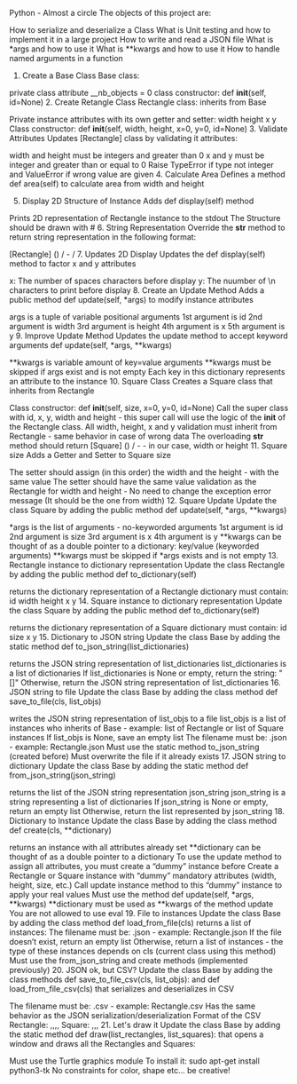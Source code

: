 Python - Almost a circle
The objects of this project are:

How to serialize and deserialize a Class
What is Unit testing and how to implement it in a large project
How to write and read a JSON file
What is *args and how to use it
What is **kwargs and how to use it
How to handle named arguments in a function
1. Create a Base Class
Base class:

private class attribute __nb_objects = 0
class constructor: def __init__(self, id=None)
2. Create Retangle Class
Rectangle class: inherits from Base

Private instance attributes with its own getter and setter:
width
height
x
y
Class constructor: def __init__(self, width, height, x=0, y=0, id=None)
3. Validate Attributes
Updates [Rectangle] class by validating it attributes:

width and height must be integers and greater than 0
x and y must be integer and greater than or equal to 0
Raise TypeError if type not integer and ValueError if wrong value are given
4. Calculate Area
Defines a method def area(self) to calculate area from width and height

5. Display 2D Structure of Instance
Adds def display(self) method

Prints 2D representation of Rectangle instance to the stdout
The Structure should be drawn with #
6. String Representation
Override the __str__ method to return string representation in the following format:

[Rectangle] (<id>) <x>/<y> - <width>/<height>
7. Updates 2D Display
Updates the def display(self) method to factor x and y attributes

x: The number of spaces characters before display
y: The nuumber of \n characters to print before display
8. Create an Update Method
Adds a public method def update(self, *args) to modify instance attributes

args is a tuple of variable positional arguments
1st argument is id
2nd argument is width
3rd argument is height
4th argument is x
5th argument is y
9. Improve Update Method
Updates the update method to accept keyword arguments def update(self, *args, **kwargs)

**kwargs is variable amount of key=value arguments
**kwargs must be skipped if args exist and is not empty
Each key in this dictionary represents an attribute to the instance
10. Square Class
Creates a Square class that inherits from Rectangle

Class constructor: def __init__(self, size, x=0, y=0, id=None)
Call the super class with id, x, y, width and height - this super call will use the logic of the __init__ of the Rectangle class.
All width, height, x and y validation must inherit from Rectangle - same behavior in case of wrong data
The overloading __str__ method should return [Square] (<id>) <x>/<y> - <size> - in our case, width or height
11. Square size
Adds a Getter and Setter to Square size

The setter should assign (in this order) the width and the height - with the same value
The setter should have the same value validation as the Rectangle for width and height - No need to change the exception error message (It should be the one from width)
12. Square Update
Update the class Square by adding the public method def update(self, *args, **kwargs)

*args is the list of arguments - no-keyworded arguments
1st argument is id
2nd argument is size
3rd argument is x
4th argument is y
**kwargs can be thought of as a double pointer to a dictionary: key/value (keyworded arguments)
**kwargs must be skipped if *args exists and is not empty
13. Rectangle instance to dictionary representation
Update the class Rectangle by adding the public method def to_dictionary(self)

returns the dictionary representation of a Rectangle
dictionary must contain:
id
width
height
x
y
14. Square instance to dictionary representation
Update the class Square by adding the public method def to_dictionary(self)

returns the dictionary representation of a Square
dictionary must contain:
id
size
x
y
15. Dictionary to JSON string
Update the class Base by adding the static method def to_json_string(list_dictionaries)

returns the JSON string representation of list_dictionaries
list_dictionaries is a list of dictionaries
If list_dictionaries is None or empty, return the string: "[]"
Otherwise, return the JSON string representation of list_dictionaries
16. JSON string to file
Update the class Base by adding the class method def save_to_file(cls, list_objs)

writes the JSON string representation of list_objs to a file
list_objs is a list of instances who inherits of Base - example: list of Rectangle or list of Square instances
If list_objs is None, save an empty list
The filename must be: <Class name>.json - example: Rectangle.json
Must use the static method to_json_string (created before)
Must overwrite the file if it already exists
17. JSON string to dictionary
Update the class Base by adding the static method def from_json_string(json_string)

returns the list of the JSON string representation json_string
json_string is a string representing a list of dictionaries
If json_string is None or empty, return an empty list
Otherwise, return the list represented by json_string
18. Dictionary to Instance
Update the class Base by adding the class method def create(cls, **dictionary)

returns an instance with all attributes already set
**dictionary can be thought of as a double pointer to a dictionary
To use the update method to assign all attributes, you must create a “dummy” instance before
Create a Rectangle or Square instance with “dummy” mandatory attributes (width, height, size, etc.)
Call update instance method to this “dummy” instance to apply your real values
Must use the method def update(self, *args, **kwargs)
**dictionary must be used as **kwargs of the method update
You are not allowed to use eval
19. File to instances
Update the class Base by adding the class method def load_from_file(cls) returns a list of instances:
The filename must be: <Class name>.json - example: Rectangle.json
If the file doesn’t exist, return an empty list
Otherwise, return a list of instances - the type of these instances depends on cls (current class using this method)
Must use the from_json_string and create methods (implemented previously)
20. JSON ok, but CSV?
Update the class Base by adding the class methods def save_to_file_csv(cls, list_objs): and def load_from_file_csv(cls) that serializes and deserializes in CSV

The filename must be: <Class name>.csv - example: Rectangle.csv
Has the same behavior as the JSON serialization/deserialization
Format of the CSV
Rectangle: <id>,<width>,<height>,<x>,<y>
Square: <id>,<size>,<x>,<y>
21. Let's draw it
Update the class Base by adding the static method def draw(list_rectangles, list_squares): that opens a window and draws all the Rectangles and Squares:

Must use the Turtle graphics module
To install it: sudo apt-get install python3-tk
No constraints for color, shape etc… be creative!

